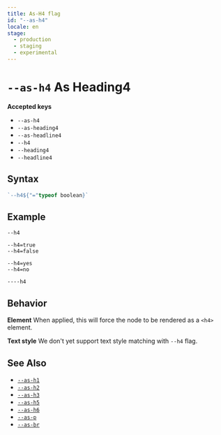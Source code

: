 ```yaml
---
title: As-H4 flag
id: "--as-h4"
locale: en
stage:
  - production
  - staging
  - experimental
---
```


# `--as-h4` As Heading4

**Accepted keys**

- `--as-h4`
- `--as-heading4`
- `--as-headline4`
- `--h4`
- `--heading4`
- `--headline4`

## Syntax

```ts
`--h4${"="typeof boolean}`
```

## Example

```
--h4

--h4=true
--h4=false

--h4=yes
--h4=no

----h4
```

## Behavior

**Element**
When applied, this will force the node to be rendered as a `<h4>` element.

**Text style**
We don't yet support text style matching with `--h4` flag.

## See Also

- [`--as-h1`](../--as-h1)
- [`--as-h2`](../--as-h2)
- [`--as-h3`](../--as-h3)
- [`--as-h5`](../--as-h5)
- [`--as-h6`](../--as-h6)
- [`--as-p`](../--as-p)
- [`--as-br`](../--as-br)
